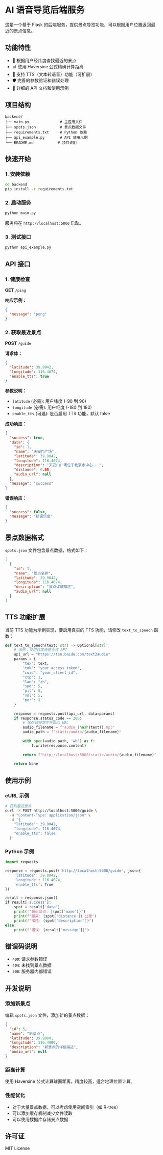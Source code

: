 # AI 语音导览后端服务

这是一个基于 Flask 的后端服务，提供景点导览功能，可以根据用户位置返回最近的景点信息。

## 功能特性

- 📍 根据用户经纬度查找最近的景点
- 📊 使用 Haversine 公式精确计算距离
- 🎵 支持 TTS（文本转语音）功能（可扩展）
- 🛡️ 完善的参数验证和错误处理
- 📝 详细的 API 文档和使用示例

## 项目结构

```
backend/
├── main.py              # 主应用文件
├── spots.json           # 景点数据文件
├── requirements.txt     # Python 依赖
├── api_example.py       # API 使用示例
└── README.md           # 项目说明
```

## 快速开始

### 1. 安装依赖

```bash
cd backend
pip install -r requirements.txt
```

### 2. 启动服务

```bash
python main.py
```

服务将在 `http://localhost:5000` 启动。

### 3. 测试接口

```bash
python api_example.py
```

## API 接口

### 1. 健康检查

**GET** `/ping`

**响应示例：**
```json
{
  "message": "pong"
}
```

### 2. 获取最近景点

**POST** `/guide`

**请求体：**
```json
{
  "latitude": 39.9042,
  "longitude": 116.4074,
  "enable_tts": true
}
```

**参数说明：**
- `latitude` (必需): 用户纬度 (-90 到 90)
- `longitude` (必需): 用户经度 (-180 到 180)
- `enable_tts` (可选): 是否启用 TTS 功能，默认 false

**成功响应：**
```json
{
  "success": true,
  "data": {
    "id": 1,
    "name": "天安门广场",
    "latitude": 39.9042,
    "longitude": 116.4074,
    "description": "天安门广场位于北京市中心...",
    "distance": 0.05,
    "audio_url": null
  },
  "message": "success"
}
```

**错误响应：**
```json
{
  "success": false,
  "message": "错误信息"
}
```

## 景点数据格式

`spots.json` 文件包含景点数据，格式如下：

```json
[
  {
    "id": 1,
    "name": "景点名称",
    "latitude": 39.9042,
    "longitude": 116.4074,
    "description": "景点详细描述",
    "audio_url": null
  }
]
```

## TTS 功能扩展

当前 TTS 功能为示例实现，要启用真实的 TTS 功能，请修改 `text_to_speech` 函数：

```python
def text_to_speech(text: str) -> Optional[str]:
    # 示例：使用百度语音合成 API
    api_url = "https://tsn.baidu.com/text2audio"
    params = {
        "tex": text,
        "tok": "your_access_token",
        "cuid": "your_client_id",
        "ctp": 1,
        "lan": "zh",
        "spd": 5,
        "pit": 5,
        "vol": 5,
        "per": 1
    }
    
    response = requests.post(api_url, data=params)
    if response.status_code == 200:
        # 保存音频文件并返回 URL
        audio_filename = f"audio_{hash(text)}.mp3"
        audio_path = f"static/audio/{audio_filename}"
        
        with open(audio_path, 'wb') as f:
            f.write(response.content)
        
        return f"http://localhost:5000/static/audio/{audio_filename}"
    
    return None
```

## 使用示例

### cURL 示例

```bash
# 获取最近景点
curl -X POST http://localhost:5000/guide \
  -H "Content-Type: application/json" \
  -d '{
    "latitude": 39.9042,
    "longitude": 116.4074,
    "enable_tts": false
  }'
```

### Python 示例

```python
import requests

response = requests.post('http://localhost:5000/guide', json={
    'latitude': 39.9042,
    'longitude': 116.4074,
    'enable_tts': True
})

result = response.json()
if result['success']:
    spot = result['data']
    print(f"最近景点: {spot['name']}")
    print(f"距离: {spot['distance']} 公里")
    print(f"描述: {spot['description']}")
else:
    print(f"错误: {result['message']}")
```

## 错误码说明

- `400`: 请求参数错误
- `404`: 未找到景点数据
- `500`: 服务器内部错误

## 开发说明

### 添加新景点

编辑 `spots.json` 文件，添加新的景点数据：

```json
{
  "id": 5,
  "name": "新景点",
  "latitude": 39.9000,
  "longitude": 116.4000,
  "description": "新景点的详细描述",
  "audio_url": null
}
```

### 距离计算

使用 Haversine 公式计算球面距离，精度较高，适合地理位置计算。

### 性能优化

- 对于大量景点数据，可以考虑使用空间索引（如 R-tree）
- 可以添加缓存机制减少文件读取
- 可以使用数据库存储景点数据

## 许可证

MIT License